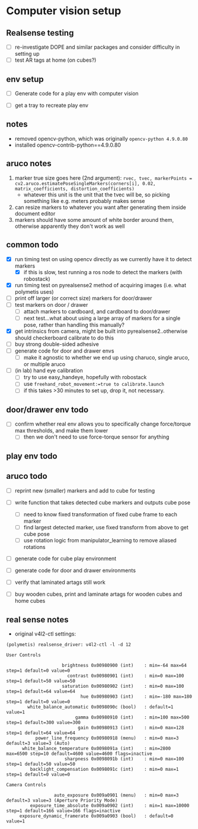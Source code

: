 # Computer vision setup

## Realsense testing
- [ ] re-investigate DOPE and similar packages and consider difficulty in setting up
- [ ] test AR tags at home (on cubes?)

## env setup
- [ ] Generate code for a play env with computer vision
- [ ] get a tray to recreate play env


## notes
- removed opencv-python, which was originally `opencv-python 4.9.0.80`
- installed opencv-contrib-python==4.9.0.80

## aruco notes
1. marker true size goes here (2nd argument):
   `rvec, tvec, markerPoints = cv2.aruco.estimatePoseSingleMarkers(corners[i], 0.02, matrix_coefficients, distortion_coefficients)`
    - whatever this unit is the unit that the tvec will be, so picking something like e.g. meters probably makes sense
2. can resize markers to whatever you want after generating them inside document editor
3. markers should have some amount of white border around them, otherwise apparently they don't work as well

## common todo
- [x] run timing test on using opencv directly as we currently have it to detect markers
  - [x] if this is slow, test running a ros node to detect the markers (with robostack)
- [x] run timing test on pyrealsense2 method of acquiring images (i.e. what polymetis uses)
- [ ] print off larger (or correct size) markers for door/drawer
- [ ] test markers on door / drawer
  - [ ] attach markers to cardboard, and cardboard to door/drawer
  - [ ] next test...what about using a large array of markers for a single pose, rather than handling this manually?
- [x] get intrinsics from camera, might be built into pyrealsense2..otherwise should checkerboard calibrate to do this
- [ ] buy strong double-sided adhesive
- [ ] generate code for door and drawer envs
  - [ ] make it agnostic to whether we end up using charuco, single aruco, or multiple aruco
- [ ] (in lab) hand eye calibration
  - [ ] try to use easy_handeye, hopefully with robostack
  - [ ] use `freehand_robot_movement:=true to calibrate.launch`
  - [ ] if this takes >30 minutes to set up, drop it, not necessary.

## door/drawer env todo
- [ ] confirm whether real env allows you to specifically change force/torque max thresholds, and make them lower
  - [ ] then we don't need to use force-torque sensor for anything

## play env todo

## aruco todo

- [ ] reprint new (smaller) markers and add to cube for testing
- [ ] write function that takes detected cube markers and outputs cube pose
  - [ ] need to know fixed transformation of fixed cube frame to each marker
  - [ ] find largest detected marker, use fixed transform from above to get cube pose
  - [ ] use rotation logic from manipulator_learning to remove aliased rotations
- [ ] generate code for cube play environment
- [ ] generate code for door and drawer environments
- [ ] verify that laminated artags still work
- [ ] buy wooden cubes, print and laminate artags for wooden cubes and home cubes



## real sense notes
- original v4l2-ctl settings:
```
(polymetis) realsense_driver: v4l2-ctl -l -d 12

User Controls

                     brightness 0x00980900 (int)    : min=-64 max=64 step=1 default=0 value=0
                       contrast 0x00980901 (int)    : min=0 max=100 step=1 default=50 value=50
                     saturation 0x00980902 (int)    : min=0 max=100 step=1 default=64 value=64
                            hue 0x00980903 (int)    : min=-180 max=180 step=1 default=0 value=0
        white_balance_automatic 0x0098090c (bool)   : default=1 value=1
                          gamma 0x00980910 (int)    : min=100 max=500 step=1 default=300 value=300
                           gain 0x00980913 (int)    : min=0 max=128 step=1 default=64 value=64
           power_line_frequency 0x00980918 (menu)   : min=0 max=3 default=3 value=3 (Auto)
      white_balance_temperature 0x0098091a (int)    : min=2800 max=6500 step=10 default=4600 value=4600 flags=inactive
                      sharpness 0x0098091b (int)    : min=0 max=100 step=1 default=50 value=50
         backlight_compensation 0x0098091c (int)    : min=0 max=1 step=1 default=0 value=0

Camera Controls

                  auto_exposure 0x009a0901 (menu)   : min=0 max=3 default=3 value=3 (Aperture Priority Mode)
         exposure_time_absolute 0x009a0902 (int)    : min=1 max=10000 step=1 default=166 value=166 flags=inactive
     exposure_dynamic_framerate 0x009a0903 (bool)   : default=0 value=1
```